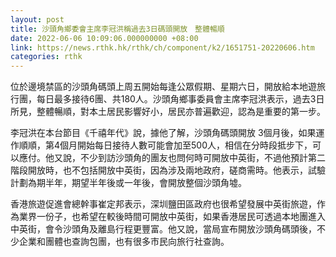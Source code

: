 ```yaml
---
layout: post
title: 沙頭角鄉委會主席李冠洪稱過去3日碼頭開放　整體暢順
date: 2022-06-06 10:09:06.000000000 +08:00
link: https://news.rthk.hk/rthk/ch/component/k2/1651751-20220606.htm
categories: rthk
---
```


位於邊境禁區的沙頭角碼頭上周五開始每逢公眾假期、星期六日，開放給本地遊旅行團，每日最多接待6團、共180人。沙頭角鄉事委員會主席李冠洪表示，過去3日所見，整體暢順，對本土居民影響好小，居民亦普遍歡迎，認為是重要的第一步。

李冠洪在本台節目《千禧年代》說，據他了解，沙頭角碼頭開放 3個月後，如果運作順順，第4個月開始每日接待人數可能會加至500人，相信在分時段抵步下，可以應付。他又說，不少到訪沙頭角的團友也問何時可開放中英街，不過他預計第二階段開放時，也不包括開放中英街，因為涉及兩地政府，磋商需時。他表示，試驗計劃為期半年，期望半年後或一年後，會開放整個沙頭角墟。

香港旅遊促進會總幹事崔定邦表示，深圳鹽田區政府也很希望發展中英街旅遊，作為業界一份子，也希望在較後時間可開放中英街，如果香港居民可透過本地團進入中英街，會令沙頭角及離島行程更豐富。他又說，當局宣布開放沙頭角碼頭後，不少企業和團體也查詢包團，也有很多市民向旅行社查詢。
